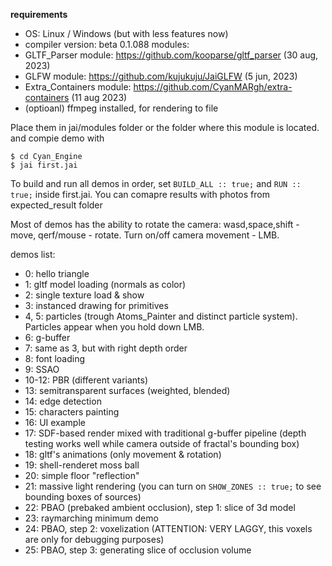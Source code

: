 **requirements**
- OS: Linux / Windows (but with less features now)
- compiler version: beta 0.1.088
modules:
- GLTF_Parser module: https://github.com/kooparse/gltf_parser (30 aug, 2023) 
- GLFW module: https://github.com/kujukuju/JaiGLFW (5 jun, 2023)
- Extra_Containers module: https://github.com/CyanMARgh/extra-containers (11 aug 2023)
- (optioanl) ffmpeg installed, for rendering to file

Place them in jai/modules folder or the folder where this module is located. and compie demo with
```
$ cd Cyan_Engine
$ jai first.jai
```
To build and run all demos in order, set `BUILD_ALL :: true;` and `RUN :: true;` inside first.jai. You can comapre results with photos from expected_result folder

Most of demos has the ability to rotate the camera: wasd,space,shift - move, qerf/mouse - rotate.
Turn on/off camera movement - LMB.

demos list:
- 0: hello triangle
- 1: gltf model loading (normals as color)
- 2: single texture load & show
- 3: instanced drawing for primitives
- 4, 5: particles (trough Atoms_Painter and distinct particle system). Particles appear when you hold down LMB.
- 6: g-buffer
- 7: same as 3, but with right depth order
- 8: font loading
- 9: SSAO
- 10-12: PBR (different variants)
- 13: semitransparent surfaces (weighted, blended)
- 14: edge detection
- 15: characters painting
- 16: UI example
- 17: SDF-based render mixed with traditional g-buffer pipeline (depth testing works well while camera outside of fractal's bounding box)
- 18: gltf's animations (only movement & rotation)
- 19: shell-renderet moss ball
- 20: simple floor "reflection"
- 21: massive light rendering (you can turn on `SHOW_ZONES :: true;` to see bounding boxes of sources)
- 22: PBAO (prebaked ambient occlusion), step 1: slice of 3d model
- 23: raymarching minimum demo
- 24: PBAO, step 2: voxelization (ATTENTION: VERY LAGGY, this voxels are only for debugging purposes)
- 25: PBAO, step 3: generating slice of occlusion volume